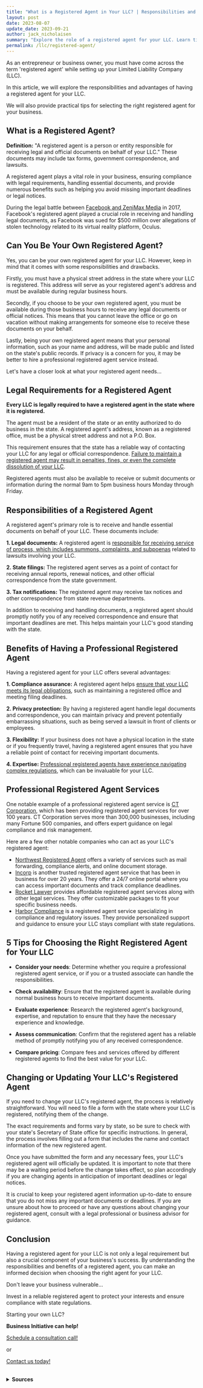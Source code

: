 ```yaml
---
title: "What is a Registered Agent in Your LLC? | Responsibilities and Benefits"
layout: post
date: 2023-08-07
update_date: 2023-09-21
author: jack_nicholaisen
summary: "Explore the role of a registered agent for your LLC. Learn tips for choosing the right one and unlock business success!"
permalink: /llc/registered-agent/
---
```


As an entrepreneur or business owner, you must have come across the term 'registered agent' while setting up your Limited Liability Company (LLC). 

In this article, we will explore the responsibilities and advantages of having a registered agent for your LLC.

We will also provide practical tips for selecting the right registered agent for your business.

## What is a Registered Agent?

**Definition:** "A registered agent is a person or entity responsible for receiving legal and official documents on behalf of your LLC." These documents may include tax forms, government correspondence, and lawsuits.

A registered agent plays a vital role in your business, ensuring compliance with legal requirements, handling essential documents, and provide numerous benefits such as helping you avoid missing important deadlines or legal notices.

During the legal battle between [Facebook and ZeniMax Media](https://www.reuters.com/article/us-facebook-oculus-lawsuit/facebook-oculus-hit-with-500-million-jury-verdict-in-zenimax-lawsuit-idUSKBN15H2LB) in 2017, Facebook's registered agent played a crucial role in receiving and handling legal documents, as Facebook was sued for $500 million over allegations of stolen technology related to its virtual reality platform, Oculus.

## Can You Be Your Own Registered Agent?

Yes, you can be your own registered agent for your LLC. However, keep in mind that it comes with some responsibilities and drawbacks.

Firstly, you must have a physical street address in the state where your LLC is registered. This address will serve as your registered agent's address and must be available during regular business hours.

Secondly, if you choose to be your own registered agent, you must be available during those business hours to receive any legal documents or official notices. This means that you cannot leave the office or go on vacation without making arrangements for someone else to receive these documents on your behalf.

Lastly, being your own registered agent means that your personal information, such as your name and address, will be made public and listed on the state's public records. If privacy is a concern for you, it may be better to hire a professional registered agent service instead.

Let's have a closer look at what your registered agent needs...

## Legal Requirements for a Registered Agent

**Every LLC is legally required to have a registered agent in the state where it is registered.**

The agent must be a resident of the state or an entity authorized to do business in the state. A registered agent's address, known as a registered office, must be a physical street address and not a P.O. Box.

This requirement ensures that the state has a reliable way of contacting your LLC for any legal or official correspondence. [Failure to maintain a registered agent may result in penalties, fines, or even the complete dissolution of your LLC](https://www.sba.gov/starting-business/choose-your-business-structure/limited-liability-company/choose-your-registered-agent).

Registered agents must also be available to receive or submit documents or information during the normal 9am to 5pm business hours Monday through Friday.

## Responsibilities of a Registered Agent

A registered agent's primary role is to receive and handle essential documents on behalf of your LLC. These documents include:

**1.  Legal documents:** A registered agent is [responsible for receiving service of process, which includes summons, complaints, and subpoenas](https://www.nolo.com/legal-encyclopedia/what-is-a-registered-agent.html) related to lawsuits involving your LLC.

**2.  State filings:** The registered agent serves as a point of contact for receiving annual reports, renewal notices, and other official correspondence from the state government.

**3.  Tax notifications:** The registered agent may receive tax notices and other correspondence from state revenue departments.

In addition to receiving and handling documents, a registered agent should promptly notify you of any received correspondence and ensure that important deadlines are met. This helps maintain your LLC's good standing with the state.

## Benefits of Having a Professional Registered Agent

Having a registered agent for your LLC offers several advantages:

**1.  Compliance assurance:** A registered agent helps [ensure that your LLC meets its legal obligations](https://www.incfile.com/blog/post/importance-registered-agent-your-small-business/), such as maintaining a registered office and meeting filing deadlines.

**2.  Privacy protection:** By having a registered agent handle legal documents and correspondence, you can maintain privacy and prevent potentially embarrassing situations, such as being served a lawsuit in front of clients or employees.

**3.  Flexibility:** If your business does not have a physical location in the state or if you frequently travel, having a registered agent ensures that you have a reliable point of contact for receiving important documents.

**4.  Expertise:** [Professional registered agents have experience navigating complex regulations](https://www.legalzoom.com/articles/the-advantages-of-a-professional-registered-agent), which can be invaluable for your LLC.

## Professional Registered Agent Services

One notable example of a professional registered agent service is [CT Corporation](https://www.ctcorporation.com/), which has been providing registered agent services for over 100 years. CT Corporation serves more than 300,000 businesses, including many Fortune 500 companies, and offers expert guidance on legal compliance and risk management.

Here are a few other notable companies who can act as your LLC's registered agent:

-   [Northwest Registered Agent](https://www.northwestregisteredagent.com/) offers a variety of services such as mail forwarding, compliance alerts, and online document storage.
-   [Incorp](https://www.incorp.com/) is another trusted registered agent service that has been in business for over 20 years. They offer a 24/7 online portal where you can access important documents and track compliance deadlines.
-   [Rocket Lawyer](https://www.rocketlawyer.com/business/legal-center/registered-agent-services.rl) provides affordable registered agent services along with other legal services. They offer customizable packages to fit your specific business needs.
-   [Harbor Compliance](https://www.harborcompliance.com/registered-agent) is a registered agent service specializing in compliance and regulatory issues. They provide personalized support and guidance to ensure your LLC stays compliant with state regulations.

## 5 Tips for Choosing the Right Registered Agent for Your LLC

-   **Consider your needs**: Determine whether you require a professional registered agent service, or if you or a trusted associate can handle the responsibilities.

-   **Check availability**: Ensure that the registered agent is available during normal business hours to receive important documents.

-   **Evaluate experience**: Research the registered agent's background, expertise, and reputation to ensure that they have the necessary experience and knowledge.

-   **Assess communication**: Confirm that the registered agent has a reliable method of promptly notifying you of any received correspondence.

-   **Compare pricing**: Compare fees and services offered by different registered agents to find the best value for your LLC.

## Changing or Updating Your LLC's Registered Agent

If you need to change your LLC's registered agent, the process is relatively straightforward. You will need to file a form with the state where your LLC is registered, notifying them of the change.

The exact requirements and forms vary by state, so be sure to check with your state's Secretary of State office for specific instructions. In general, the process involves filling out a form that includes the name and contact information of the new registered agent.

Once you have submitted the form and any necessary fees, your LLC's registered agent will officially be updated. It is important to note that there may be a waiting period before the change takes effect, so plan accordingly if you are changing agents in anticipation of important deadlines or legal notices.

It is crucial to keep your registered agent information up-to-date to ensure that you do not miss any important documents or deadlines. If you are unsure about how to proceed or have any questions about changing your registered agent, consult with a legal professional or business advisor for guidance.

## Conclusion

Having a registered agent for your LLC is not only a legal requirement but also a crucial component of your business's success. By understanding the responsibilities and benefits of a registered agent, you can make an informed decision when choosing the right agent for your LLC.

Don't leave your business vulnerable...

Invest in a reliable registered agent to protect your interests and ensure compliance with state regulations.

Starting your own LLC?

**Business Initiative can help!**

[Schedule a consultation call!](https://calendly.com/businessinitiative/30-minute-consultation-call)

or

[Contact us today!](https://www.businessinitiative.org/contact/)

<script async data-uid="0625212ce2" src="https://adept-hustler-4565.ck.page/0625212ce2/index.js"></script>

<br>
<details>
<summary><b>Sources</b></summary>
<br>
<p></p>
<ul>
    <li><a href="https://www.sba.gov/starting-business/choose-your-business-structure/limited-liability-company/choose-your-registered-agent">U.S. Small Business Administration - Choose Your Registered Agent</a></li>
    <li><a href="https://www.nolo.com/legal-encyclopedia/what-is-a-registered-agent.html">NOLO - What is a Registered Agent?</a></li>
    <li><a href="https://www.incfile.com/blog/post/importance-registered-agent-your-small-business/">Incfile - The Importance of a Registered Agent for Your Small Business</a></li>
    <li><a href="https://www.legalzoom.com/articles/the-advantages-of-a-professional-registered-agent">LegalZoom - The Advantages of a Professional Registered Agent</a></li>
    <li><a href="https://www.ctcorporation.com/about-us">CT Corporation - About Us</a></li>
    <li><a href="https://www.reuters.com/article/us-facebook-oculus-lawsuit/facebook-oculus-hit-with-500-million-jury-verdict-in-zenimax-lawsuit-idUSKBN15H2LB">Reuters - Facebook, Oculus hit with $500 million jury verdict in ZeniMax lawsuit</a></li>
</ul>
</details>



